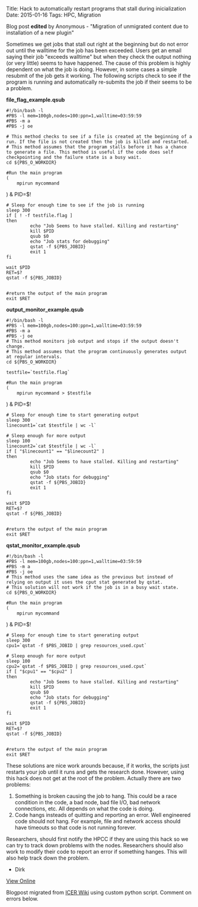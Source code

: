 Title: Hack to automatically restart programs that stall during inicialization
Date: 2015-01-16
Tags: HPC, Migration

Blog post **edited** by Anonymous \- "Migration of unmigrated content due to
installation of a new plugin"

Sometimes we get jobs that stall out right at the beginning but do not error
out until the walltime for the job has been exceeded. Users get an email
saying their job "exceeds walltime" but when they check the output nothing (or
very little) seems to have happened. The cause of this problem is highly
dependent on what the job is doing. However, in some cases a simple resubmit
of the job gets it working. The following scripts check to see if the program
is running and automatically re-submits the job if their seems to be a
problem.

**file_flag_example.qsub**

    
    
    #!/bin/bash -l
    #PBS -l mem=100gb,nodes=100:ppn=1,walltime=03:59:59
    #PBS -m a
    #PBS -j oe
    
    # This method checks to see if a file is created at the beginning of a run. If the file is not created then the job is killed and restarted.
    # This method assumes that the program stalls before it has a chance to generate a file. This method is useful if the code does self checkpointing and the failure state is a busy wait.
    cd ${PBS_O_WORKDIR}
     
    #Run the main program
    ( 
    	mpirun mycommand 
   ) &
    PID=$!
    
    # Sleep for enough time to see if the job is running
    sleep 300
    if [ ! -f testfile.flag ]
    then
             echo "Job Seems to have stalled. Killing and restarting"
             kill $PID
             qsub $0
             echo "Job stats for debugging"
             qstat -f ${PBS_JOBID}
             exit 1
    fi
    
    wait $PID
    RET=$?
    qstat -f ${PBS_JOBID}
    
    
    #return the output of the main program
    exit $RET

**output_monitor_example.qsub**

    
    
    #!/bin/bash -l
    #PBS -l mem=100gb,nodes=100:ppn=1,walltime=03:59:59
    #PBS -m a
    #PBS -j oe
    # This method monitors job output and stops if the output doesn't change. 
    # This method assumes that the program continuously generates output at regular intervals. 
    cd ${PBS_O_WORKDIR}
    
    testfile=`testfile.flag`
     
    #Run the main program
    ( 
    	mpirun mycommand > $testfile
   ) &
    PID=$!
    
    # Sleep for enough time to start generating output
    sleep 300
    linecount1=`cat $testfile | wc -l`
     
    # Sleep enough for more output
    sleep 100
    linecount2=`cat $testfile | wc -l`
    if [ "$linecount1" == "$linecount2" ]
    then
             echo "Job Seems to have stalled. Killing and restarting"
             kill $PID
             qsub $0
             echo "Job stats for debugging"
             qstat -f ${PBS_JOBID}
             exit 1
    fi
    
    wait $PID
    RET=$?
    qstat -f ${PBS_JOBID}
    
    
    #return the output of the main program
    exit $RET

**qstat_monitor_example.qsub**

    
    
    #!/bin/bash -l
    #PBS -l mem=100gb,nodes=100:ppn=1,walltime=03:59:59
    #PBS -m a
    #PBS -j oe
    # This method uses the same idea as the previous but instead of relying on output it uses the cput stat generated by qstat.
    # This solution will not work if the job is in a busy wait state. 
    cd ${PBS_O_WORKDIR}
    
    #Run the main program
    ( 
    	mpirun mycommand 
   ) &
    PID=$!
    
    # Sleep for enough time to start generating output
    sleep 300
    cpu1=`qstat -f $PBS_JOBID | grep resources_used.cput`
     
    # Sleep enough for more output
    sleep 100
    cpu2=`qstat -f $PBS_JOBID | grep resources_used.cput`
    if [ "$cpu1" == "$cpu2" ]
    then
             echo "Job Seems to have stalled. Killing and restarting"
             kill $PID
             qsub $0
             echo "Job stats for debugging"
             qstat -f ${PBS_JOBID}
             exit 1
    fi
    
    wait $PID
    RET=$?
    qstat -f ${PBS_JOBID}
    
    
    #return the output of the main program
    exit $RET

These solutions are nice work arounds because, if it works, the scripts just
restarts your job until it runs and gets the research done. However, using
this hack does not get at the root of the problem. Actually there are two
problems:

  1. Something is broken causing the job to hang. This could be a race condition in the code, a bad node, bad file I/O, bad network connections, etc. All depends on what the code is doing.
  2. Code hangs insteads of quitting and reporting an error. Well engineered code should not hang. For example, file and network access should have timeouts so that code is not running forever. 

Researchers, should first notify the HPCC if they are using this hack so we
can try to track down problems with the nodes. Researchers should also work to
modify their code to report an error if something hanges. This will also help
track down the problem.

  * Dirk

[View
Online](https://wiki.hpcc.msu.edu/display/~colbrydi@msu.edu/2015/01/16/Hack+to+automatically+restart+programs+that+stall+during+inicialization)

Blogpost migrated from [ICER Wiki](https://wiki.hpcc.msu.edu/display/~colbrydi@msu.edu/2015/01/16/Hack+to+automatically+restart+programs+that+stall+during+inicialization) using custom python script. Comment on errors below.
